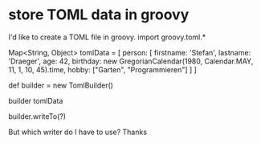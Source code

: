 
# store TOML data in groovy

I'd like to create a TOML file in groovy.
import groovy.toml.*

Map<String, Object> tomlData = [
  person: [ 
      firstname: 'Stefan', 
      lastname: 'Draeger', 
      age: 42, 
      birthday: new GregorianCalendar(1980, Calendar.MAY, 11, 1, 10, 45).time, 
      hobby: ["Garten", "Programmieren"] 
    ]
]

def builder = new TomlBuilder()

builder tomlData

builder.writeTo(?)

But which writer do I have to use?
Thanks

        